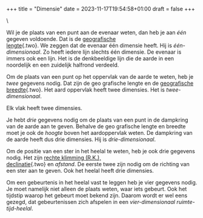 +++
title = "Dimensie"
date = 2023-11-17T19:54:58+01:00
draft = false
+++

\

Wil je de plaats van een punt aan de evenaar weten, dan heb je aan *één*
gegeven voldoende. Dat is de [geografische\
lengte](geografi.html){.two}. We zeggen dat de evenaar één dimensie
heeft. Hij is *één-dimensionaal*. Zo heeft iedere lijn slechts één
dimensie. De evenaar is immers ook een lijn. Het is de denkbeeldige lijn
die de aarde in een noordelijk en een zuidelijk halfrond verdeeld.

Om de plaats van een punt op het oppervlak van de aarde te weten, heb je
*twee* gegevens nodig. Dat zijn de geo grafische lengte en de
[geografische breedte](geografi.html){.two}. Het aard oppervlak heeft
twee dimensies. Het is *twee-dimensionaal*.

Elk vlak heeft twee dimensies.

Je hebt *drie* gegevens nodig om de plaats van een punt in de dampkring
van de aarde aan te geven. Behalve de geo grafische lengte en breedte
moet je ook de *hoogte* boven het aardoppervlak weten. De dampkring van
de aarde heeft dus drie dimensies. Hij is *drie-dimensionaal*.

Om de positie van een ster in het heelal te weten, heb je ook drie
gegevens nodig. Het zijn [rechte klimming (R.K.),\
declinatie](rechteklimming.html){.two} en *afstand*. De eerste twee zijn
nodig om de richting van een ster aan te geven. Ook het heelal heeft
drie dimensies.

Om een gebeurtenis in het heelal vast te leggen heb je vier gegevens
nodig. Je moet namelijk niet alleen de plaats weten, waar iets gebeurt.
Ook het tijdstip waarop het gebeurt moet bekend zijn. Daarom wordt er
wel eens gezegd, dat gebeurtenissen zich afspelen in een
*vier-dimensionaal ruimte-tijd-heelal*.
